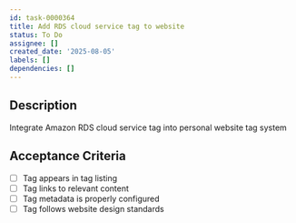 ```yaml
---
id: task-0000364
title: Add RDS cloud service tag to website
status: To Do
assignee: []
created_date: '2025-08-05'
labels: []
dependencies: []
---
```


## Description

Integrate Amazon RDS cloud service tag into personal website tag system

## Acceptance Criteria

- [ ] Tag appears in tag listing
- [ ] Tag links to relevant content
- [ ] Tag metadata is properly configured
- [ ] Tag follows website design standards

